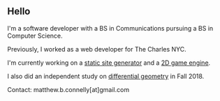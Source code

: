## Hello

I'm a software developer with a BS in Communications pursuing a BS in Computer Science.

Previously, I worked as a web developer for The Charles NYC.

I'm currently working on a <a href="https://github.com/mattConn/ssg">static site generator</a> and a <a href="https://github.com/mattConn/sdl-game">2D game engine</a>.

I also did an independent study on <a href="https://github.com/mattConn/differential-geometry-exercises">differential geometry</a> in Fall 2018.

Contact: matthew.b.connelly[at]gmail.com
